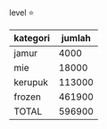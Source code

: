 level ⭐

|kategori|jumlah|
|---|---|
jamur|4000
mie|18000
kerupuk|113000
frozen|461900
TOTAL|596900
